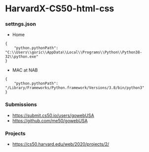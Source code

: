 # HarvardX-CS50-html-css

### settngs.json
- Home
```
{
    "python.pythonPath": "C:\\Users\\goric\\AppData\\Local\\Programs\\Python\\Python38-32\\python.exe"
}
```
- MAC at NAB
```
{
    "python.pythonPath": "/Library/Frameworks/Python.framework/Versions/3.8/bin/python3"
}
```
### Submissions
- https://submit.cs50.io/users/gowebUSA
- https://github.com/me50/gowebUSA

### Projects
- https://cs50.harvard.edu/web/2020/projects/2/
